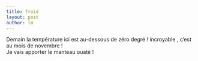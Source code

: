 ```yaml
---
title: froid 
layout: post
author: lm
---
```

<p>Demain la température ici est au-dessous de zéro degré ! incroyable , c’est au mois de novembre !<br />
Je vais apporter le manteau ouaté ! </p>
